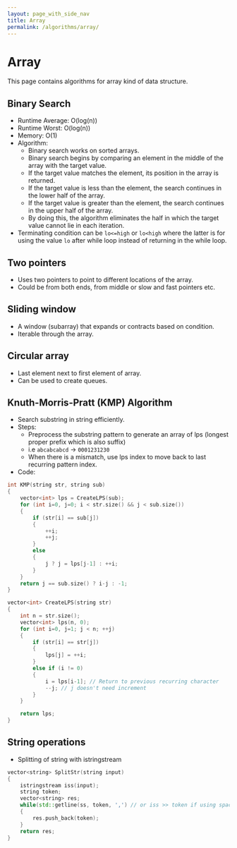 ```yaml
---
layout: page_with_side_nav
title: Array
permalink: /algorithms/array/
---
```


# Array
This page contains algorithms for array kind of data structure. 

## Binary Search
- Runtime Average: O(log(n))
- Runtime Worst: O(log(n))
- Memory: O(1)
- Algorithm: 
  - Binary search works on sorted arrays. 
  - Binary search begins by comparing an element in the middle of the array with the target value. 
  - If the target value matches the element, its position in the array is returned. 
  - If the target value is less than the element, the search continues in the lower half of the array. 
  - If the target value is greater than the element, the search continues in the upper half of the array. 
  - By doing this, the algorithm eliminates the half in which the target value cannot lie in each iteration.
- Terminating condition can be `lo<=high` or `lo<high` where the latter is for using the value `lo` after while loop instead of returning in the while loop.

## Two pointers
- Uses two pointers to point to different locations of the array.
- Could be from both ends, from middle or slow and fast pointers etc.

## Sliding window
- A window (subarray) that expands or contracts based on condition.
- Iterable through the array. 

## Circular array
- Last element next to first element of array.
- Can be used to create queues.

## Knuth-Morris-Pratt (KMP) Algorithm
- Search substring in string efficiently.
- Steps:
  - Preprocess the substring pattern to generate an array of lps (longest proper prefix which is also suffix)
   - i.e `abcabcabcd` -> `0001231230` 
   - When there is a mismatch, use lps index to move back to last recurring pattern index.
- Code:

```c++
int KMP(string str, string sub)
{
    vector<int> lps = CreateLPS(sub);
    for (int i=0, j=0; i < str.size() && j < sub.size())
    {
        if (str[i] == sub[j])
        {
            ++i; 
            ++j;
        }
        else
        {
            j ? j = lps[j-1] : ++i;
        }
    }
    return j == sub.size() ? i-j : -1;
}

vector<int> CreateLPS(string str) 
{
    int n = str.size();
    vector<int> lps(n, 0);
    for (int i=0, j=1; j < n; ++j)
    {
        if (str[i] == str[j])
        {
            lps[j] = ++i;
        }
        else if (i != 0)
        {
            i = lps[i-1]; // Return to previous recurring character
            --j; // j doesn't need increment
        }
    }

    return lps;
}
```

## String operations
- Splitting of string with istringstream
```c++
vector<string> SplitStr(string input) 
{
    istringstream iss(input);
    string token;
    vector<string> res;
    while(std::getline(ss, token, ',') // or iss >> token if using space as delimiter)
    { 
        res.push_back(token);
    }
    return res;
}
```

